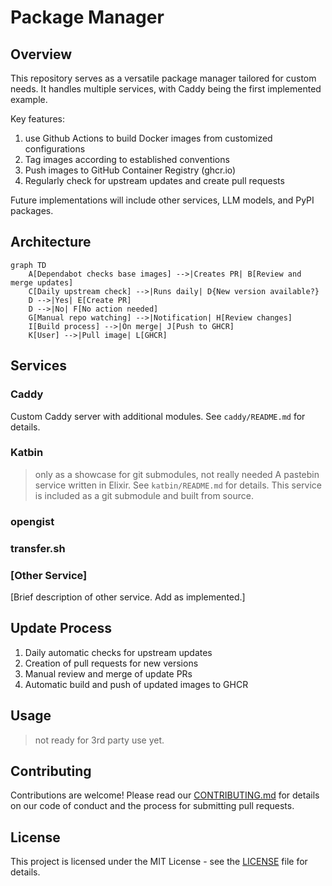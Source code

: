 #  Package Manager

## Overview
This repository serves as a versatile package manager tailored for custom needs. It handles multiple services, with Caddy being the first implemented example.

Key features:
1. use Github Actions to build Docker images from customized configurations
2. Tag images according to established conventions
3. Push images to GitHub Container Registry (ghcr.io)
4. Regularly check for upstream updates and create pull requests

Future implementations will include other services, LLM models, and PyPI packages.


## Architecture

```mermaid
graph TD
    A[Dependabot checks base images] -->|Creates PR| B[Review and merge updates]
    C[Daily upstream check] -->|Runs daily| D{New version available?}
    D -->|Yes| E[Create PR]
    D -->|No| F[No action needed]
    G[Manual repo watching] -->|Notification| H[Review changes]
    I[Build process] -->|On merge| J[Push to GHCR]
    K[User] -->|Pull image| L[GHCR]
```

## Services

### Caddy
Custom Caddy server with additional modules. See `caddy/README.md` for details.

### Katbin
> only as a showcase for git submodules, not really needed
A pastebin service written in Elixir. See `katbin/README.md` for details. This service is included as a git submodule and built from source.

### opengist

### transfer.sh

### [Other Service]
[Brief description of other service. Add as implemented.]

## Update Process
1. Daily automatic checks for upstream updates
2. Creation of pull requests for new versions
3. Manual review and merge of update PRs
4. Automatic build and push of updated images to GHCR

## Usage
> not ready for 3rd party use yet. 

## Contributing
Contributions are welcome! Please read our [CONTRIBUTING.md](CONTRIBUTING.md) for details on our code of conduct and the process for submitting pull requests.

## License
This project is licensed under the MIT License - see the [LICENSE](LICENSE) file for details.